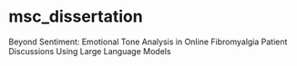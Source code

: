 # msc_dissertation
Beyond Sentiment: Emotional Tone Analysis in Online Fibromyalgia Patient Discussions Using Large Language Models
